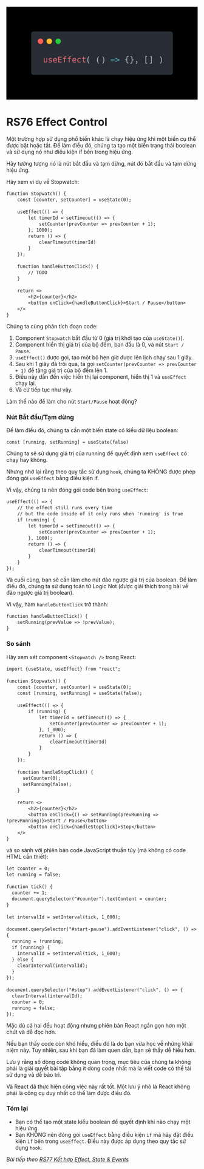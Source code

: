 ![Create-HTML-1](images/effect.webp) 

# RS76 Effect Control

Một trường hợp sử dụng phổ biến khác là chạy hiệu ứng khi một biến cụ thể được bật hoặc tắt. Để làm điều đó, chúng ta tạo một biến trạng thái boolean và sử dụng nó như điều kiện if bên trong hiệu ứng.

Hãy tưởng tượng nó là nút bắt đầu và tạm dừng, nút đó bắt đầu và tạm dừng hiệu ứng.

Hãy xem ví dụ về Stopwatch:

```
function Stopwatch() {
    const [counter, setCounter] = useState(0);

    useEffect(() => {
        let timerId = setTimeout(() => {
            setCounter(prevCounter => prevCounter + 1);
        }, 1000);
        return () => {
            clearTimeout(timerId)
        }
    });

    function handleButtonClick() {
        // TODO
    }

    return <>
        <h2>{counter}</h2>
        <button onClick={handleButtonClick}>Start / Pause</button>
    </>
}
```
Chúng ta cùng phân tích đoạn code:

1. Component `Stopwatch` bắt đầu từ 0 (giá trị khởi tạo của `useState()`).
2. Component hiển thị giá trị của bộ đếm, ban đầu là 0, và nút `Start / Pause`.
3. `useEffect()` được gọi, tạo một bộ hẹn giờ được lên lịch chạy sau 1 giây.
4. Sau khi 1 giây đã trôi qua, ta gọi `setCounter(prevCounter => prevCounter + 1)` để tăng giá trị của bộ đếm lên 1.
5. Điều này dẫn đến việc hiển thị lại component, hiển thị 1 và `useEffect` chạy lại.
6. Và cứ tiếp tục như vậy.

Làm thế nào để làm cho nút `Start/Pause` hoạt động?

### Nút Bắt đầu/Tạm dừng

Để làm điều đó, chúng ta cần một biến state có kiểu dữ liệu boolean:

```
const [running, setRunning] = useState(false)
```

Chúng ta sẽ sử dụng giá trị của running để quyết định xem `useEffect` có chạy hay không.

Nhưng nhớ lại rằng theo quy tắc sử dụng `hook`, chúng ta KHÔNG được phép đóng gói `useEffect` bằng điều kiện if.

Vì vậy, chúng ta nên đóng gói code bên trong `useEffect`:

```
useEffect(() => {
    // the effect still runs every time
    // but the code inside of it only runs when 'running' is true
    if (running) { 
        let timerId = setTimeout(() => {
            setCounter(prevCounter => prevCounter + 1);
        }, 1000);
        return () => {
            clearTimeout(timerId)
        }
    }
});
```

Và cuối cùng, bạn sẽ cần làm cho nút đảo ngược giá trị của boolean. Để làm điều đó, chúng ta sử dụng toán tử Logic Not (được giải thích trong bài về đảo ngược giá trị boolean).

Vì vậy, hàm `handleButtonClick` trở thành:

```
function handleButtonClick() {
    setRunning(prevValue => !prevValue);
}
```

### So sánh

Hãy xem xét component `<Stopwatch />` trong React:

```
import {useState, useEffect} from "react";

function Stopwatch() {
    const [counter, setCounter] = useState(0);
    const [running, setRunning] = useState(false);

    useEffect(() => {
        if (running) {
            let timerId = setTimeout(() => {
                setCounter(prevCounter => prevCounter + 1);
            }, 1_000);
            return () => {
                clearTimeout(timerId)
            }
        }
    });
    
    function handleStopClick() {
      setCounter(0);
      setRunning(false);
    }
    
    return <>
        <h2>{counter}</h2>
        <button onClick={() => setRunning(prevRunning => !prevRunning)}>Start / Pause</button>
        <button onClick={handleStopClick}>Stop</button>
    </>
}
```

và so sánh với phiên bản code JavaScript thuần túy (mà không có code HTML cần thiết):

```
let counter = 0;
let running = false;

function tick() {
  counter += 1;
  document.querySelector("#counter").textContent = counter;
}

let intervalId = setInterval(tick, 1_000);

document.querySelector("#start-pause").addEventListener("click", () => {
  running = !running;
  if (running) {
    intervalId = setInterval(tick, 1_000);
  } else {
    clearInterval(intervalId);
  }
});

document.querySelector("#stop").addEventListener("click", () => {
  clearInterval(intervalId);
  counter = 0;
  running = false;
});
```

Mặc dù cả hai đều hoạt động nhưng phiên bản React ngắn gọn hơn một chút và dễ đọc hơn.

Nếu bạn thấy code còn khó hiểu, điều đó là do bạn vừa học về những khái niệm này. Tuy nhiên, sau khi bạn đã làm quen dần, bạn sẽ thấy dễ hiểu hơn.

Lưu ý rằng số dòng code không quan trọng, mục tiêu của chúng ta không phải là giải quyết bài tập bằng ít dòng code nhất mà là viết code có thể tái sử dụng và dễ bảo trì.

Và React đã thực hiện công việc này rất tốt. Một lưu ý nhỏ là React không phải là công cụ duy nhất có thể làm được điều đó.

### Tóm lại

- Bạn có thể tạo một state kiểu boolean để quyết định khi nào chạy một hiệu ứng.
- Bạn KHÔNG nên đóng gói `useEffect` bằng điều kiện `if` mà hãy đặt điều kiện `if` bên trong `useEffect`. Điều này được áp dụng theo quy tắc sử dụng `hook`.

*Bài tiếp theo [RS77 Kết hợp Effect, State & Events](/lesson/session/session_077_effect_state_events.md)*